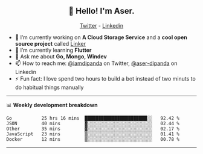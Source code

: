 <h2 align="center">👋 Hello! I'm Aser.</h2>
<p align="center">
  <a href="https://twitter.com/iamdipanda">Twitter</a> - 
  <a href="https://www.linkedin.com/in/aser-dipanda/">Linkedin</a>
</p>


- 🔭 I’m currently working on **A Cloud Storage Service** and a **cool open source project** called [Linker](https://github.com/DipandaAser/linker)
- 🌱 I’m currently learning **Flutter**
- 💬 Ask me about **Go, Mongo, Windev**
- 📫 How to reach me: [@iamdipanda](https://twitter.com/iamdipanda) on Twitter, [@aser-dipanda](https://www.linkedin.com/in/aser-dipanda/) on Linkedin
- ⚡ Fun fact: I love spend two hours to build a bot instead of two minuts to do habitual things manually

-------

📊 **Weekly development breakdown**

<!--START_SECTION:waka-->
```text
Go           25 hrs 16 mins  ███████████████████████░░   92.42 % 
JSON         40 mins         ▓░░░░░░░░░░░░░░░░░░░░░░░░   02.44 % 
Other        35 mins         ▓░░░░░░░░░░░░░░░░░░░░░░░░   02.17 % 
JavaScript   23 mins         ▒░░░░░░░░░░░░░░░░░░░░░░░░   01.41 % 
Docker       12 mins         ▒░░░░░░░░░░░░░░░░░░░░░░░░   00.78 % 
```
<!--END_SECTION:waka-->

-------
